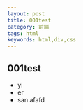 ```yaml
---
layout: post
title: 001test 
category: 前端
tags: html
keywords: html,div,css
---
```



## 001test
* yi
* er
* san
afafd
